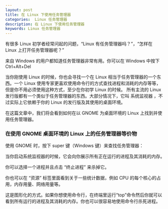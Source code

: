 ```yaml
---
layout: post
title: 在 Linux 下使用任务管理器
categories:  Linux 任务管理器
description: 在 Linux 下使用任务管理器
keywords: Linux 任务管理器
---
```


有很多 Linux 初学者经常问起的问题，“Linux 有任务管理器吗？”，“怎样在 Linux 上打开任务管理器呢？”

来自 Windows 的用户都知道任务管理器非常有用。你可以在 Windows 中按下 Ctrl+Alt+Del

当你刚使用 Linux 的时候，你也会寻找一个在 Linux 相当于任务管理器的一个东西。一个 Linux 使用专家更喜欢使用命令行的方式查找进程和消耗的内存等等，但是你不用必须使用这种方式，至少在你初学 Linux 的时候。
所有主流的 Linux 发行版都有一个类似于任务管理器的东西。大部分情况下，它叫 系统监视器 ，不过实际上它依赖于你的 Linux 的发行版及其使用的桌面环境。

在这篇文章中，我们将会看到如何在以 GNOME 为桌面环境的 Linux 上找到并使用任务管理器。

### 在使用 GNOME 桌面环境的 Linux 上的任务管理器等价物
使用 GNOME 时，按下 super 键（Windows 键）来查找任务管理器：

当你启动系统监视器的时候，它会向你展示所有正在运行的进程及其消耗的内存。

你可以选择一个进程并且点击 “终止进程” 来杀掉它。

你也可以在 “资源” 标签里面看到关于一些统计数据，例如 CPU 的每个核心的占用，内存用量、网络用量等。

这是图形化的方式。如果你想使用命令行，在终端里运行“top”命令然后你就可以看到所有运行的进程及其消耗的内存。你也可以很容易地使用命令行杀死进程。
